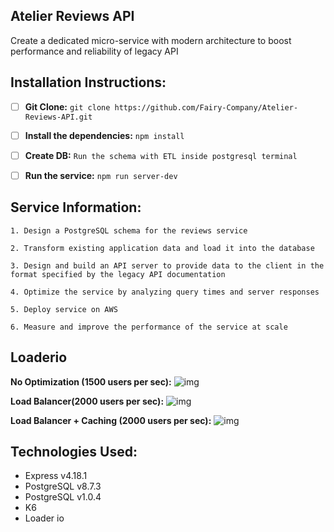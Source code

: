 ## Atelier Reviews API 

Create a dedicated micro-service with modern architecture to boost performance and reliability of legacy API 

## Installation Instructions: 

- [ ] **Git Clone:** `git clone https://github.com/Fairy-Company/Atelier-Reviews-API.git`


- [ ] **Install the dependencies:**
`npm install`


- [ ] **Create DB:**
`Run the schema with ETL inside postgresql terminal`


- [ ] **Run the service:**
`npm run server-dev`

## Service Information: 

`1. Design a PostgreSQL schema for the reviews service` 

`2. Transform existing application data and load it into the database`

`3. Design and build an API server to provide data to the client in the format specified by the legacy API documentation`

`4. Optimize the service by analyzing query times and server responses`

`5. Deploy service on AWS` 

`6. Measure and improve the performance of the service at scale`

## Loaderio 
**No Optimization (1500 users per sec):**
![img](https://www.notion.so/image/https%3A%2F%2Fs3-us-west-2.amazonaws.com%2Fsecure.notion-static.com%2F6cb6286c-597e-48ad-a299-d0f1bcdda8f2%2FScreen_Shot_2022-08-06_at_3.54.54_PM.png?table=block&id=af517caf-f178-447c-b5f2-34a8d7b892f5&spaceId=a5e68ee8-c124-4823-9dad-174b61ce5b97&width=1920&userId=a3acceaa-b374-45c5-ae67-c5fced6dd299&cache=v2)

**Load Balancer(2000 users per sec):**
![img](https://www.notion.so/image/https%3A%2F%2Fs3-us-west-2.amazonaws.com%2Fsecure.notion-static.com%2F782730e0-2439-4af8-8fd5-e8ef6811d550%2FScreen_Shot_2022-08-06_at_7.37.24_PM.png?table=block&id=e2f1baf2-da7d-49ab-8581-23da17c3991f&spaceId=a5e68ee8-c124-4823-9dad-174b61ce5b97&width=1920&userId=a3acceaa-b374-45c5-ae67-c5fced6dd299&cache=v2)

**Load Balancer + Caching (2000 users per sec):**
![img](http://www.notion.so/image/https%3A%2F%2Fs3-us-west-2.amazonaws.com%2Fsecure.notion-static.com%2F393debe1-8d8d-4570-a649-3b692485b4eb%2FScreen_Shot_2022-08-07_at_11.12.08_AM.png?table=block&id=34bf6167-b541-41ee-a07f-6d248683f7b6&spaceId=a5e68ee8-c124-4823-9dad-174b61ce5b97&width=1920&userId=a3acceaa-b374-45c5-ae67-c5fced6dd299&cache=v2)

## Technologies Used:

- Express v4.18.1
- PostgreSQL v8.7.3
- PostgreSQL v1.0.4
- K6
- Loader io 


